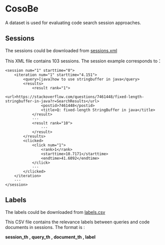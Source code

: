 # CosoBe
A dataset is used for evaluating code search session approaches.

## Sessions
The sessions could be downloaded from [sessions.xml](https://github.com/BASE-LAB-SJTU/CosoBe/blob/master/sessions.xml)

This XML file contains 103 sessions. The session example corresponds to：
```
<session num="1" starttime="0">
    <iteration num="1" starttime="4.151">
        <query>[java]how to use stringbuffer in java</query>
        <results>	
            <result rank="1">
                <url>https://stackoverflow.com/questions/7461448/fixed-length-stringbuffer-in-java?r=SearchResults</url>
                <postid>7461448</postid>
                <title>Q: fixed-length StringBuffer in java</title>
            </result>
            ···
            <result rank="10">
                ···
            </result>
        </results>
        <clicked>
            <click num="1">
                <rank>1</rank>
                <starttime>10.7171</starttime>
                <endtime>41.6092</endtime>
            </click>
            ···
        </clicked>
    </iteration>
    ···
</session>
```

## Labels
The labels could be downloaded from [labels.csv](https://github.com/BASE-LAB-SJTU/CosoBe/blob/master/labels.csv)

This CSV file contains the relevance labels between queries and code documents in sessions. The format is :

**session_th , query_th , document_th , label**


<!-- There are three grades for relevant labels:   

| Label | Meaning | Explanation |
| --- | --- | --- | 
| 0 | irrelevant | This document does not provide useful information for the query. |
| 1 | relevant | This document provides some trivial information for the query; the relevant information must be on that page, not just promising-looking anchor text pointing to a possibly useful page. |
| 2 | highly relevant | This document provides substantial information for the query so that the developer can get a code solution. |
 -->

